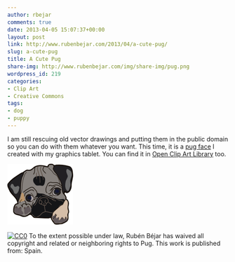 ```yaml
---
author: rbejar
comments: true
date: 2013-04-05 15:07:37+00:00
layout: post
link: http://www.rubenbejar.com/2013/04/a-cute-pug/
slug: a-cute-pug
title: A Cute Pug
share-img: http://www.rubenbejar.com/img/share-img/pug.png
wordpress_id: 219
categories:
- Clip Art
- Creative Commons
tags:
- dog
- puppy
---
```


I am still rescuing old vector drawings and putting them in the public domain so you can do with them whatever you want. This time, it is a [pug face](/download/Pug_SVG.zip) I created with my graphics tablet. You can find it in [Open Clip Art Library](http://openclipart.org/) too.

![Pug Face](/img/thumbs/pug.png)

<a rel="license" href="http://creativecommons.org/publicdomain/zero/1.0/"> <img src="http://i.creativecommons.org/p/zero/1.0/88x31.png" style="border-style: none;" alt="CC0" /></a> To the extent possible under law, Rubén Béjar has waived all copyright and related or neighboring rights to Pug. This work is published from: Spain.